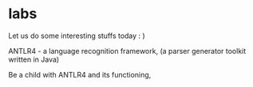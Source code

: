 # labs
Let us do some interesting stuffs today : ) 

ANTLR4 - a language recognition framework, (a parser generator toolkit written in Java)

Be a child with ANTLR4 and its functioning, 
